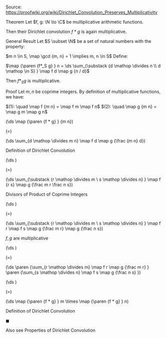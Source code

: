 # 

Source: https://proofwiki.org/wiki/Dirichlet_Convolution_Preserves_Multiplicativity



Theorem
Let $f, g: \N \to \C$ be multiplicative arithmetic functions.

Then their Dirichlet convolution $f * g$ is again multiplicative.


General Result
Let $S \subset \N$ be a set of natural numbers with the property:

$m n \in S, \map \gcd {m, n} = 1 \implies m, n \in S$
Define:

$\map {\paren {f*_S g} } n = \ds \sum_{\substack {d \mathop \divides n \\ d \mathop \in S} } \map f d \map g {n / d}$

Then $f*_S g$ is multiplicative.


Proof
Let $m, n$ be coprime integers.
By definition of multiplicative functions, we have:

$(1): \quad \map f {m n} = \map f m \map f n$
$(2): \quad \map g {m n} = \map g m \map g n$













\(\ds \map {\paren {f * g} } {m n}\)

\(=\)







\(\ds \sum_{d \mathop \divides m n} \map f d \map g {\frac {m n} d}\)





Definition of Dirichlet Convolution














\(\ds \)

\(=\)







\(\ds \sum_{\substack {r \mathop \divides m \\ s \mathop \divides n} } \map f {r s} \map g {\frac m r \frac n s}\)





Divisors of Product of Coprime Integers














\(\ds \)

\(=\)







\(\ds \sum_{\substack {r \mathop \divides m \\ s \mathop \divides n} } \map f r \map f s \map g {\frac m r} \map g {\frac n s}\)





$f, g$ are multiplicative














\(\ds \)

\(=\)







\(\ds \paren {\sum_{r \mathop \divides m} \map f r \map g {\frac m r} } \paren {\sum_{s \mathop \divides n} \map f s \map g {\frac n s} }\)




















\(\ds \)

\(=\)







\(\ds \map {\paren {f * g} } m \times \map {\paren {f * g} } n\)





Definition of Dirichlet Convolution



$\blacksquare$


Also see
Properties of Dirichlet Convolution




